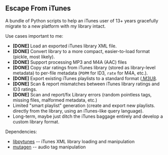 Escape From iTunes
------------------

A bundle of Python scripts to help an iTunes user of 13+ years
gracefully migrate to a new platform with my library intact.

Use cases important to me:

- **[DONE]** Load an exported iTunes library XML file.
- **[DONE]** Convert library to a more compact, easier-to-load format (pickle, most likely).
- **[DONE]** Support processing MP3 and M4A (AAC) files
- **[DONE]** Copy star ratings from iTunes library (stored as library-level metadata) to per-file metadata (`POPM` for ID3, `rate` for M4A, etc.).
- **[DONE]** Export existing iTunes playlists to a standard format ([.M3U8](https://en.wikipedia.org/wiki/M3U).
- **[DONE]** Scan & report mismatches between iTunes library ratings and ID3 ratings.
- **[DONE]** Scan and report/fix Library errors (random pointless tags, missing files, malformed metadata, etc.)
- Limited "smart playlist" generation (create and export new playlists.
  directly from the library, using an iTunes-like query language).
- Long-term, maybe just ditch the iTunes baggage entirely and develop a custom
  library format.

Dependencies:

- [libpytunes](https://github.com/liamks/libpytunes) -- iTunes XML library loading and manipulation
- [mutagen](https://github.com/quodlibet/mutagen) -- audio tag manipulation
